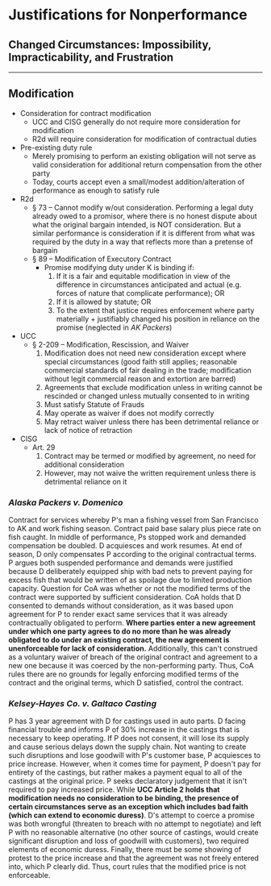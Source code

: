 # Justifications for Nonperformance

## Changed Circumstances: Impossibility, Impracticability, and Frustration

---

## Modification

* Consideration for contract modification
  * UCC and CISG generally do not require more consideration for modification
  * R2d will require consideration for modification of contractual duties
* Pre-existing duty rule
  * Merely promising to perform an existing obligation will not serve as valid consideration for additional return compensation from the other party
  * Today, courts accept even a small/modest addition/alteration of performance as enough to satisfy rule
* R2d
  * § 73 – Cannot modify w/out consideration. Performing a legal duty already owed to a promisor, where there is no honest dispute about what the original bargain intended, is NOT consideration. But a similar performance is consideration if it is different from what was required by the duty in a way that reflects more than a pretense of bargain
  * § 89 – Modification of Executory Contract
    * Promise modifying duty under K is binding if:
      1. If it is a fair and equitable modification in view of the difference in circumstances anticipated and actual (e.g. forces of nature that complicate performance); OR
      1. If it is allowed by statute; OR
      1. To the extent that justice requires enforcement where party materially + justifiably changed his position in reliance on the promise (neglected in *AK Packers*)
* UCC
  * § 2-209 – Modification, Rescission, and Waiver
    1. Modification does not need new consideration except where special circumstances (good faith still applies; reasonable commercial standards of fair dealing in the trade; modification without legit commercial reason and extortion are barred)
    1. Agreements that exclude modification unless in writing cannot be rescinded or changed unless mutually consented to in writing
    1. Must satisfy Statute of Frauds
    1. May operate as waiver if does not modify correctly
    1. May retract waiver unless there has been detrimental reliance or lack of notice of retraction
* CISG
  * Art. 29
    1. Contract may be termed or modified by agreement, no need for additional consideration
    1. However, may not waive the written requirement unless there is detrimental reliance on it

### *Alaska Packers v. Domenico*

Contract for services whereby P's man a fishing vessel from San Francisco to AK and work fishing season. Contract paid base salary plus piece rate on fish caught. In middle of performance, Ps stopped work and demanded compensation be doubled. D acquiesces and work resumes. At end of season, D only compensates P according to the original contractual terms. P argues both suspended performance and demands were justified because D deliberately equipped ship with bad nets to prevent paying for excess fish that would be written of as spoilage due to limited production capacity. Question for CoA was whether or not the modified terms of the contract were supported by sufficient consideration. CoA holds that D consented to demands without consideration, as it was based upon agreement for P to render exact same services that it was already contractually obligated to perform. **Where parties enter a new agreement under which one party agrees to do no more than he was already obligated to do under an existing contract, the new agreement is unenforceable for lack of consideration.** Additionally, this can't construed as a voluntary waiver of breach of the original contract and agreement to a new one because it was coerced by the non-performing party. Thus, CoA rules there are no grounds for legally enforcing modified terms of the contract and the original terms, which D satisfied, control the contract.

### *Kelsey-Hayes Co. v. Galtaco Casting*

P has 3 year agreement with D for castings used in auto parts. D facing financial trouble and informs P of 30% increase in the castings that is necessary to keep operating. If P does not consent, it will lose its supply and cause serious delays down the supply chain. Not wanting to create such disruptions and lose goodwill with P's customer base, P acquiesces to price increase. However, when it comes time for payment, P doesn't pay for entirety of the castings, but rather makes a payment equal to all of the castings at the original price. P seeks declaratory judgement that it isn't required to pay increased price. While **UCC Article 2 holds that modification needs no consideration to be binding, the presence of certain circumstances serve as an exception which includes bad faith (which can extend to economic duress)**. D's attempt to coerce a promise was both wrongful (threaten to breach with no attempt to negotiate) and left P with no reasonable alternative (no other source of castings, would create significant disruption and loss of goodwill with customers), two required elements of economic duress. Finally, there must be some showing of protest to the price increase and that the agreement was not freely entered into, which P clearly did. Thus, court rules that the modified price is not enforceable.